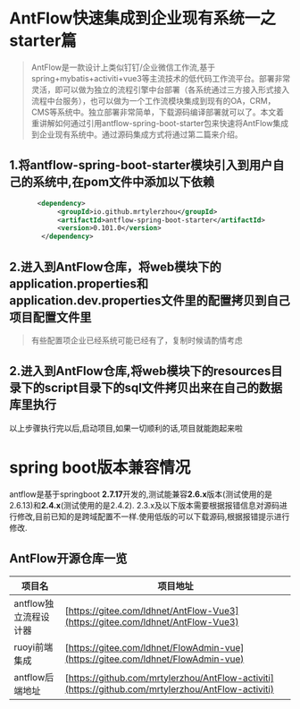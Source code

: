 # AntFlow快速集成到企业现有系统一之starter篇

> AntFlow是一款设计上类似钉钉/企业微信工作流,基于spring+mybatis+activiti+vue3等主流技术的低代码工作流平台。部署非常灵活，即可以做为独立的流程引擎中台部署（各系统通过三方接入形式接入流程中台服务），也可以做为一个工作流模块集成到现有的OA，CRM，CMS等系统中。独立部署非常简单，下载源码编译部署就可以了。本文着重讲解如何通过引用antflow-spring-boot-starter包来快速将AntFlow集成到企业现有系统中。通过源码集成方式将通过第二篇来介绍。

## 1.将antflow-spring-boot-starter模块引入到用户自己的系统中,在pom文件中添加以下依赖

```xml
       <dependency>
            <groupId>io.github.mrtylerzhou</groupId>
            <artifactId>antflow-spring-boot-starter</artifactId>
            <version>0.101.0</version>
        </dependency>
```

## 2.进入到AntFlow仓库，将web模块下的application.properties和application.dev.properties文件里的配置拷贝到自己项目配置文件里

> 有些配置项企业已经系统可能已经有了，复制时候请酌情考虑

## 2.进入到AntFlow仓库,将web模块下的resources目录下的script目录下的sql文件拷贝出来在自己的数据库里执行

以上步骤执行完以后,启动项目,如果一切顺利的话,项目就能跑起来啦

# spring boot版本兼容情况

antflow是基于springboot **2.7.17**开发的,测试能兼容**2.6.x**版本(测试使用的是2.6.13)和**2.4.x**(测试使用的是2.4.2). 2.3.x及以下版本需要根据报错信息对源码进行修改,目前已知的是跨域配置不一样.使用低版的可以下载源码,根据报错提示进行修改.

## AntFlow开源仓库一览

| 项目名                | 项目地址                                                                                        |
| --------------------- | ----------------------------------------------------------------------------------------------- |
| antflow独立流程设计器 | [https://gitee.com/ldhnet/AntFlow-Vue3](https://gitee.com/ldhnet/AntFlow-Vue3)                     |
| ruoyi前端集成         | [https://gitee.com/ldhnet/FlowAdmin-vue](https://gitee.com/ldhnet/FlowAdmin-vue)                   |
| antflow后端地址       | [https://github.com/mrtylerzhou/AntFlow-activiti](https://github.com/mrtylerzhou/AntFlow-activiti) |
